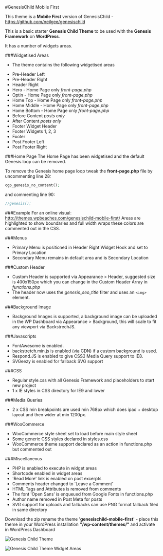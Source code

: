 #GenesisChild Mobile First

This theme is a **Mobile First** version of GenesisChild - https://github.com/neilgee/genesischild

This is a basic starter **Genesis Child Theme** to be used with the **Genesis Framework** on **WordPress**.

It has a number of widgets areas.

###Widgetised Areas
- The theme contains the following widgetised areas
* Pre-Header Left
* Pre-Header Right 
* Header Right
* Hero - Home Page only *front-page.php*
* Optin - Home Page only *front-page.php*
* Home Top - Home Page only *front-page.php*
* Home Middle - Home Page only *front-page.php*
* Home Bottom - Home Page only *front-page.php*
* Before Content *posts only*
* After Content *posts only*
* Footer Widget Header
* Footer Widgets 1, 2, 3
* Footer
* Post Footer Left
* Post Footer Right

###Home Page
The Home Page has been widgetised and the default Genesis loop can be removed.


To remove the Genesis home page loop tweak the **front-page.php** file by uncommenting line 28:
```php
cgp_genesis_no_content();
```

and commenting line 90:
```php
//genesis();
```

###Example
For an online visual:
http://themes.wpbeaches.com/genesischild-mobile-first/
Areas are highlighted to show boundaries and full width wraps these colors are commented out in the CSS.

###Menus
- Primary Menu is positioned in Header Right Widget Hook and set to Primary Location
- Secondary Menu remains in default area and is Secondary Location

###Custom Header
- Custom Header is supported via Appearance > Header, suggested size is 400x150px which you can change in the Custom Header Array in *functions.php*
- The header now uses the *genesis_seo_title* filter and uses an `<img>` element.

###Background Image
- Background Images is supported, a background image can be uploaded in the WP Dashboard via Appearance > Background, this will scale to fit any viewport via BackstrechJS.

###Javascripts
- FontAwesome is enabled.
- backstretch.min.js is enabled (via CDN) if a custom background is used.
- Respond.JS is enabled to give CSS3 Media Query support to IE8.
- SVGeezy is enabled for fallback SVG support

###CSS
- Regular style.css with all Genesis Framework and placeholders to start new project
- 1 x IE styles in CSS directory for IE9 and lower

###Media Queries
- 2 x CSS min breakpoints are used min 768px which does ipad + desktop layout and then wider at min 1200px.

###WooCommerce
- WooCommerce style sheet set to load before main style sheet
- Some generic CSS styles declared in styles.css
- WooCommerce theme support declared as an action in functions.php but commented out

###Miscellaneous
- PHP is enabled to execute in widget areas
- Shortcode enabled in widget areas
- 'Read More' link is enabled on post excerpts
- Comments header changed to 'Leave a Comment'
- HTML Tags and Attributes is removed from comments
- The font 'Open Sans' is enqueued from Google Fonts in functions.php
- Author name removed in Post Meta for posts
- SVG support for uploads and fallbacks can use PNG format fallback filed in same directory

Download the zip rename the theme '**genesischild-mobile-first**' - place this theme in your WordPress installation **"/wp-content/themes/"** and activate in WordPress Dashboard

![Genesis Child Theme](http://wpbeaches.com/images/genesischild-mobile-first.png)

![Genesis Child Theme Widget Areas](http://coolestguidesontheplanet.com/wp-content/themes/gee/images/genesischild-widgets1.png)


